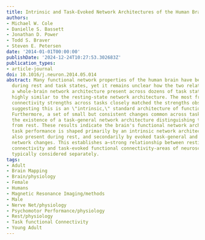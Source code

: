 ```yaml
---
title: Intrinsic and Task-Evoked Network Architectures of the Human Brain
authors:
- Michael W. Cole
- Danielle S. Bassett
- Jonathan D. Power
- Todd S. Braver
- Steven E. Petersen
date: '2014-01-01T00:00:00'
publishDate: '2024-12-24T10:27:53.302683Z'
publication_types:
- article-journal
doi: 10.1016/j.neuron.2014.05.014
abstract: Many functional network properties of the human brain have been identified
  during rest and task states, yet it remains unclear how the two relate. We identified
  a whole-brain network architecture present across dozens of task states that was
  highly similar to the resting-state network architecture. The most frequent functional
  connectivity strengths across tasks closely matched the strengths observed at rest,
  suggesting this is an \"intrinsic,\" standard architecture of functional brain organization.
  Furthermore, a set of small but consistent changes common across tasks suggests
  the existence of a task-general network architecture distinguishing task states
  from rest. These results indicate the brain's functional network architecture during
  task performance is shaped primarily by an intrinsic network architecture that is
  also present during rest, and secondarily by evoked task-general and task-specific
  network changes. This establishes a~strong relationship between resting-state functional
  connectivity and task-evoked functional connectivity-areas of neuroscientific inquiry
  typically considered separately.
tags:
- Adult
- Brain Mapping
- Brain/physiology
- Female
- Humans
- Magnetic Resonance Imaging/methods
- Male
- Nerve Net/physiology
- Psychomotor Performance/physiology
- Rest/physiology
- Task functional Connectivity
- Young Adult
---
```

